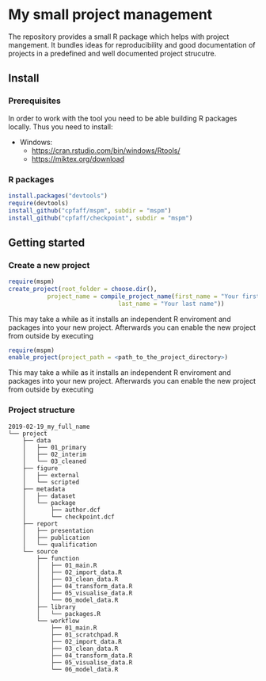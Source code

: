 # My small project management

The repository provides a small R package which helps with project mangement.
It bundles ideas for reproducibility and good documentation of projects in a
predefined and well documented project strucutre.

## Install

### Prerequisites

In order to work with the tool you need to be able building R packages locally.
Thus you need to install:

* Windows:
	- https://cran.rstudio.com/bin/windows/Rtools/
	- https://miktex.org/download


### R packages

```r
install.packages("devtools")
require(devtools)
install_github("cpfaff/mspm", subdir = "mspm")
install_github("cpfaff/checkpoint", subdir = "mspm")
```


## Getting started

### Create a new project

```r
require(mspm)
create_project(root_folder = choose.dir(),
	       project_name = compile_project_name(first_name = "Your first name",
					           last_name = "Your last name"))
```

This may take a while as it installs an independent R enviroment and packages
into your new project. Afterwards you can enable the new project from outside
by executing

```r
require(mspm)
enable_project(project_path = <path_to_the_project_directory>)
```

This may take a while as it installs an independent R enviroment and packages
into your new project. Afterwards you can enable the new project from outside
by executing

### Project structure

```
2019-02-19_my_full_name
└── project
    ├── data
    │   ├── 01_primary
    │   ├── 02_interim
    │   └── 03_cleaned
    ├── figure
    │   ├── external
    │   └── scripted
    ├── metadata
    │   ├── dataset
    │   └── package
    │       ├── author.dcf
    │       └── checkpoint.dcf
    ├── report
    │   ├── presentation
    │   ├── publication
    │   └── qualification
    └── source
        ├── function
        │   ├── 01_main.R
        │   ├── 02_import_data.R
        │   ├── 03_clean_data.R
        │   ├── 04_transform_data.R
        │   ├── 05_visualise_data.R
        │   └── 06_model_data.R
        ├── library
        │   └── packages.R
        └── workflow
            ├── 01_main.R
            ├── 01_scratchpad.R
            ├── 02_import_data.R
            ├── 03_clean_data.R
            ├── 04_transform_data.R
            ├── 05_visualise_data.R
            └── 06_model_data.R
```
